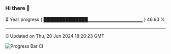 ### Hi there 👋

⏳ Year progress { ██████████████▁▁▁▁▁▁▁▁▁▁▁▁▁▁▁▁ } 46.93 %

---

⏰ Updated on Thu, 20 Jun 2024 18:20:23 GMT

![Progress Bar CI](https://github.com/liununu/liununu/workflows/Progress%20Bar%20CI/badge.svg)
